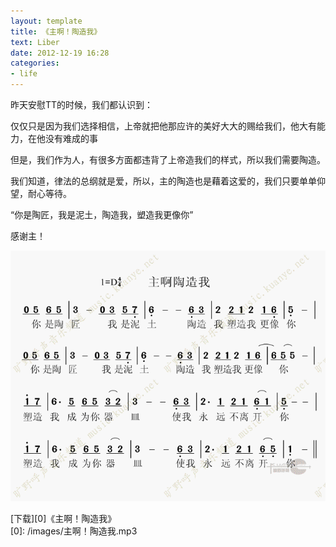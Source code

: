 ```yaml
---
layout: template
title: 《主啊！陶造我》
text: Liber
date: 2012-12-19 16:28
categories:
- life
---
```

昨天安慰TT的时候，我们都认识到：  

仅仅只是因为我们选择相信，上帝就把他那应许的美好大大的赐给我们，他大有能力，在他没有难成的事    

但是，我们作为人，有很多方面都违背了上帝造我们的样式，所以我们需要陶造。  

我们知道，律法的总纲就是爱，所以，主的陶造也是藉着这爱的，我们只要单单仰望，耐心等待。  

“你是陶匠，我是泥土，陶造我，塑造我更像你”

感谢主！  
  
  
<img src="/images/traningme.gif" />
  
  
[下载][0]《主啊！陶造我》  
[0]: /images/主啊！陶造我.mp3  